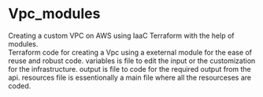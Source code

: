 # Vpc_modules
Creating a custom VPC on AWS using IaaC Terraform with the help of modules. </br>
Terraform code for creating a Vpc using a exeternal module for the ease of reuse and robust code. 
variables is file to edit the input or the customization for the infrastructure.
output is file to code for the required output from the api.
resources file is essentionally a main file where all the resourceses are coded. 

